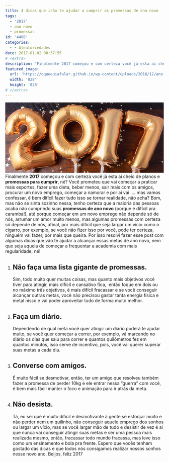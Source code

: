 ```yaml
---
title: 4 dicas que irão te ajudar a cumprir as promessas de ano novo
tags:
  - '2017'
  - ano novo
  - promessas
id: '4408'
categories:
  - - Aleatoriedades
date: 2017-01-02 08:37:55
# <extra>
description: 'Finalmente 2017 começou e com certeza você já esta ai cheio de planos e promessas para cumprir, né? Você prometeu que vai começar a praticar mais esportes, fazer uma dieta, beber menos, sair mais com os amigos, procurar um novo emprego, começar a namorar e por ai vai &#8230;. mas vamos confessar, é bem difícil fazer tudo isso se tornar realidade, não acha? Bom, mas não se sinta sozinho nessa, tenho certeza que a maioria das pessoas acaba não cumprindo suas promessas de ano novo (porque é difícil pra caramba!), até porque começar em um novo emprego não depende só de nós, arrumar um amor muito menos, mas algumas promessas com certeza só depende de nós, afinal, por mais difícil que seja largar um vicio como o cigarro, por exemplo, se você não fizer isso por você, pode ter certeza, &hellip;'
featured_image: 
  url: 'https://oqueeuiafalar.github.io/wp-content/uploads/2016/12/ano-novo-uma-promessa.jpg'
  width: '828'
  height: '828'
# </extra>
---
```


![feliz ano novo - 2017](/wp-content/uploads/2016/12/ano-novo-uma-promessa.jpg) Finalmente **2017** começou e com certeza você já esta ai cheio de planos e **promessas para cumprir**, né? Você prometeu que vai começar a praticar mais esportes, fazer uma dieta, beber menos, sair mais com os amigos, procurar um novo emprego, começar a namorar e por ai vai .... mas vamos confessar, é bem difícil fazer tudo isso se tornar realidade, não acha? Bom, mas não se sinta sozinho nessa, tenho certeza que a maioria das pessoas acaba não cumprindo suas **promessas de ano novo** (porque é difícil pra caramba!), até porque começar em um novo emprego não depende só de nós, arrumar um amor muito menos, mas algumas promessas com certeza só depende de nós, afinal, por mais difícil que seja largar um vicio como o cigarro, por exemplo, se você não fizer isso por você, pode ter certeza, ninguém vai fazer, por mais que queira. Por isso resolvi fazer esse post com algumas dicas que vão te ajudar a alcançar essas metas de ano novo, nem que seja aquela de começar a frequentar a academia com mais regularidade, né!

1.  ## **Não faça uma lista gigante de promessas.**
    
    Sim, todo muito quer muitas coisas, mas quanto mais objetivos você tiver para atingir, mais difícil e cansativo fica,  então foque em dois ou no máximo três objetivos, é mais difícil fracassar e se você conseguir alcançar outras metas, você não precisou gastar tanta energia física e metal nisso e vai poder aproveitar tudo de forma muito melhor.
2.  ## Faça um diário.
    
    Dependendo de qual meta você quer atingir um diário poderá te ajudar muito, se você quer começar a correr, por exemplo, vá marcando no diário os dias que saiu para correr e quantos quilômetros fez em quantos minutos, isso serve de incentivo, pois, você vai querer superar suas metas a cada dia.
3.  ## Converse com amigos.
    
    É muito fácil se desmotivar, então, ter um amigo que resolveu também fazer a promessa de perder 10kg e ele entrar nessa “guerra” com você, é bem mais fácil manter o foco e animação para ir atrás da meta.
4.  ## Não desista.
    
    Tá, eu sei que é muito difícil e desmotivante à gente se esforçar muito e não perder nem um quilinho, não conseguir aquele emprego dos sonhos ou largar um vício, mas se você largar mão de tudo e desistir de vez é ai que nunca vai conseguir atingir suas metas e ser uma pessoa mais realizada mesmo, então, fracassar todo mundo fracassa, mas leve isso como um ensinamento e bola pra frente. Espero que vocês tenham gostado das dicas e que todos nós consigamos realizar nossos sonhos nesse novo ano. Beijos, feliz 2017
